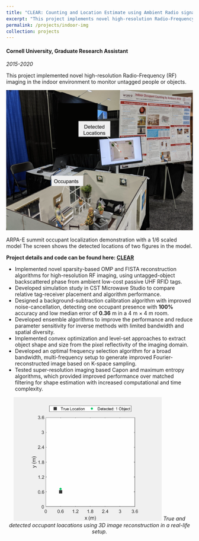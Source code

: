 ```yaml
---
title: "CLEAR: Counting and Location Estimate using Ambient Radio signals"
excerpt: "This project implements novel high-resolution Radio-Frequency (RF) imaging in indoor environment to monitor untagged people or objects."
permalink: /projects/indoor-img
collection: projects
---
```

#### Cornell University, Graduate Research Assistant
*2015-2020*

This project implemented novel high-resolution Radio-Frequency (RF) imaging in the indoor environment to monitor untagged people or objects.

<p align="center">
  <img width="850" src="../images/arpae_setup_2_label.png?raw=true">  
  <figcaption>ARPA-E summit occupant localization demonstration with a 1/6 scaled model The screen shows the detected locations of two figures in the model.</figcaption>
</p>

**Project details and code can be found here: [CLEAR](https://psharma15.github.io/CLEAR/)**

* Implemented novel sparsity-based OMP and FISTA reconstruction algorithms for high-resolution RF imaging, using untagged-object backscattered phase from ambient low-cost passive UHF RFID tags.
* Developed simulation study in CST Microwave Studio to compare relative tag-receiver placement and algorithm performance.
* Designed a background-subtraction calibration algorithm with improved noise-cancellation, detecting one occupant presence with **100%** accuracy and low median error of **0.36** m in a 4 m × 4 m room.
* Developed ensemble algorithms to improve the performance and reduce parameter sensitivity for inverse methods with limited bandwidth
and spatial diversity.
* Implemented convex optimization and level-set approaches to extract object shape and size from the pixel reflectivity of the imaging domain.
* Developed an optimal frequency selection algorithm for a broad bandwidth, multi-frequency setup to generate improved Fourier-reconstructed
image based on K-space sampling.
* Tested super-resolution imaging based Capon and maximum entropy algorithms, which provided improved performance over matched filtering
for shape estimation with increased computational and time complexity.

<p align="center">
  <img src="../images/ompResultCalib42.gif" width="400px">
  <em align="center">True and detected occupant loacations using 3D image reconstruction in a real-life setup.</em>
</p>

